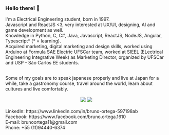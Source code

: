 ### Hello there! 👋

I'm a Electrical Engineering student, born in 1997. <br/>
Javascript and ReactJS <3, very interested at UX/UI, designing, AI and game development as well. <br/>
Knowledge in Python, C, C#, Java, Javascript, ReactJS, NodeJS, Angular, Typescript* (* = learning). <br/>
Acquired marketing, digital marketing and design skills, worked using Arduino at Formula SAE Electric UFSCar team, worked at SIEEL (ELectrical Engineering Integrative Week) as Marketing Director, organized by UFSCar and USP - São Carlos EE students. <br/>

<br/>
Some of my goals are to speak japanese properly and live at Japan for a while, take a gastronomy course, travel around the world, learn about cultures and live comfortably.<br/>
<br/>

<div align="center">
<img src="https://github-readme-stats.vercel.app/api?username=brunoortega&show_icons=true&theme=dracula&include_all_commits=true&count_private=true"/>
<img src="https://github-readme-stats.vercel.app/api/top-langs/?username=brunoortega"/>
</div>

<br/>
LinkedIn: https://www.linkedin.com/in/bruno-ortega-597198ab<br/>
Facebook: https://www.facebook.com/bruno.ortega.1610<br/>
E-mail: brunoortega11@gmail.com<br/>
Phone: +55 (11)94440-6374


<!--
**brunoortega/brunoortega** is a ✨ _special_ ✨ repository because its `README.md` (this file) appears on your GitHub profile.

Here are some ideas to get you started:

- 🔭 I’m currently working on ...
- 🌱 I’m currently learning ...
- 👯 I’m looking to collaborate on ...
- 🤔 I’m looking for help with ...
- 💬 Ask me about ...
- 📫 How to reach me: ...
- 😄 Pronouns: ...
- ⚡ Fun fact: ...
-->
